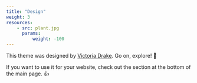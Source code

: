 ```yaml
---
title: "Design"
weight: 3
resources:
    - src: plant.jpg
      params:
          weight: -100
---
```


This theme was designed by [Victoria Drake](https://victoria.dev). Go on, explore! 💪

If you want to use it for your website, check out the section at the bottom of the main page. 👍
